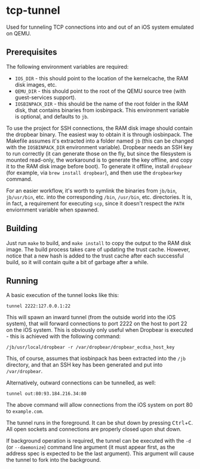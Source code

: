 # tcp-tunnel

Used for tunneling TCP connections into and out of an iOS system emulated on
QEMU.

## Prerequisites

The following environment variables are required:

* `IOS_DIR` - this should point to the location of the kernelcache, the RAM
disk images, etc.
* `QEMU_DIR` - this should point to the root of the QEMU source tree
(with guest-services support).
* `IOSBINPACK_DIR` - this should be the name of the root folder in the RAM
disk, that contains binaries from iosbinpack. This environment variable is
optional, and defaults to `jb`.

To use the project for SSH connections, the RAM disk image should contain the
dropbear binary. The easiest way to obtain it is through iosbinpack. The
Makefile assumes it's extracted into a folder named `jb` (this can be changed
with the `IOSBINPACK_DIR` environment variable). Dropbear needs an SSH key to
run correctly (it can generate those on the fly, but since the filesystem is
mounted read-only, the workaround is to generate the key offline, and copy it
to the RAM disk image before boot). To generate it offline, install `dropbear`
(for example, via `brew install dropbear`), and then use the `dropbearkey`
command.

For an easier workflow, it's worth to symlink the binaries from `jb/bin`,
`jb/usr/bin`, etc. into the corresponding `/bin`, `/usr/bin`, etc. directories.
It is, in fact, a requirement for executing `scp`, since it doesn't respect the
`PATH` enviornment variable when spawned.

## Building

Just run `make` to build, and `make install` to copy the output to the RAM disk
image. The build process takes care of updating the trust cache. However,
notice that a new hash is added to the trust cache after each successful build,
so it will contain quite a bit of garbage after a while.

## Running

A basic execution of the tunnel looks like this:

```tunnel 2222:127.0.0.1:22```

This will spawn an inward tunnel (from the outside world into the iOS system),
that will forward connections to port 2222 on the host to port 22 on the iOS
system. This is obviously only useful when Dropbear is executed - this is
achieved with the following command:

```/jb/usr/local/dropbear -r /var/dropbear/dropbear_ecdsa_host_key```

This, of course, assumes that iosbinpack has been extracted into the `/jb`
directory, and that an SSH key has been generated and put into `/var/dropbear`.

Alternatively, outward connections can be tunnelled, as well:

```tunnel out:80:93.184.216.34:80```

The above command will allow connections from the iOS system on port 80 to
`example.com`.

The tunnel runs in the foreground. It can be shut down by pressing
<kbd>Ctrl</kbd>+<kbd>C</kbd>. All open sockets and connections are properly
closed upon shut down.

If background operation is required, the tunnel can be executed with the `-d`
(or `--daemonize`) command line argument (it must appear first, as the
address spec is expected to be the last argument). This argument will cause the
tunnel to fork into the background.
